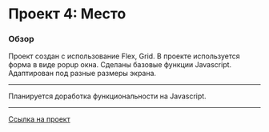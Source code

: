 # Проект 4: Место

### Обзор

Проект создан с использование Flex, Grid. В проекте используется форма в виде popup окна. Сделаны базовые функции Javascript. Адаптирован под разные размеры экрана. 

---

Планируется доработка функциональности на Javascript.

---

[Ссылка на проект]()
